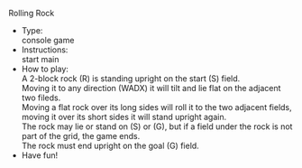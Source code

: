 Rolling Rock
- Type:<br>
  console game
- Instructions:<br>
  start main 
- How to play:<br>
  A 2-block rock (R) is standing upright on the start (S) field.<br>
  Moving it to any direction (WADX) it will tilt and lie flat on the adjacent two fileds.<br>
  Moving a flat rock over its long sides will roll it to the two adjacent fields, moving it over its short sides it will stand upright again.<br>
  The rock may lie or stand on (S) or (G), but if a field under the rock is not part of the grid, the game ends.<br>
  The rock must end upright on the goal (G) field.<br>
- Have fun!
